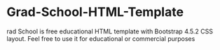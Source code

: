 # Grad-School-HTML-Template
rad School is free educational HTML template with Bootstrap 4.5.2 CSS layout. Feel free to use it for educational or commercial purposes
